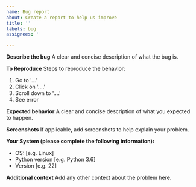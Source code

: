 ```yaml
---
name: Bug report
about: Create a report to help us improve
title: ''
labels: bug
assignees: ''

---
```


**Describe the bug**
A clear and concise description of what the bug is.

**To Reproduce**
Steps to reproduce the behavior:
1. Go to '...'
2. Click on '....'
3. Scroll down to '....'
4. See error

**Expected behavior**
A clear and concise description of what you expected to happen.

**Screenshots**
If applicable, add screenshots to help explain your problem.

**Your System (please complete the following information):**
 - OS: [e.g. Linux]
 - Python version [e.g. Python 3.6]
 - Version [e.g. 22]

**Additional context**
Add any other context about the problem here.

